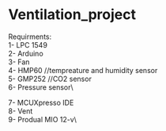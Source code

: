 # Ventilation_project

Requirments:\
1- LPC 1549\
2- Arduino\
3- Fan\
4- HMP60                      //tempreature and humidity sensor\
5- GMP252                      //CO2 sensor\
6- Pressure sensor\




7- MCUXpresso IDE\
8- Vent\
9- Produal MIO 12-v\
